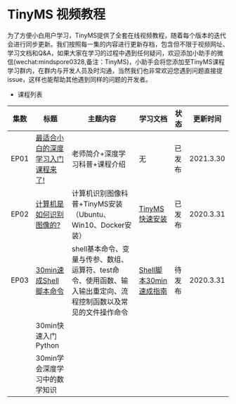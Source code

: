 # TinyMS 视频教程

为了方便小白用户学习，TinyMS提供了全套在线视频教程，随着每个版本的迭代会进行同步更新。我们按照每一集的内容进行更新存档，包含但不限于视频网址、学习文档和Q&A，如果大家在学习的过程中遇到任何疑问，欢迎添加小助手的微信(wechat:mindspore0328,备注：TinyMS)，小助手会将您添加至TinyMS课程学习群内，在群内与开发人员及时沟通，当然我们也非常欢迎您遇到问题直接提issue，这样也能帮助其他遇到同样的问题的开发者。

- 课程列表



| 集数 | 标题                                                                               | 主题内容                                                     | 学习文档               | 状态   | 更新时间  |
| ---- | ---------------------------------------------------------------------------------- | ------------------------------------------------------------ | ---------------------- | ------ | --------- |
| EP01 | [最适合小白的深度学习入门课程来了!](https://www.bilibili.com/video/BV1MB4y1P79S)   | 老师简介+深度学习科普+课程介绍                               | 无                     | 已发布 | 2021.3.30 |
| EP02 | [计算机是如何识别图像的?](https://www.bilibili.com/video/BV18v41187fX)             | 计算机识别图像科普+TinyMS安装（Ubuntu、Win10、Docker安装）   | [TinyMS快速安装](https://tinyms.readthedocs.io/zh_CN/latest/quickstart/install.html)         | 已发布 | 2020.3.31 |
| EP03 | [30min速成Shell脚本命令](https://www.bilibili.com/video/BV1vy4y1b7jh)              | shell基本命令、变量与传参、数组、运算符、test命令、使用函数、输入输出重定向、流程控制函数以及常见的文件操作命令 | [Shell脚本30min速成指南](https://github.com/tinyms-ai/tinyms/blob/main/tutorials/EP03/30min速成Shell脚本.md) | 待发布 | 2020.3.31 |
|      | 30min快速入门Python                                          |                                                              |                        |        |           |
|      | 30min学会深度学习中的数学知识                                |                                                              |                        |        |           |




